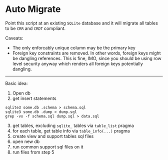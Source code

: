 # Auto Migrate

Point this script at an existing `SQLite` database and it will migrate all tables to be `CRR` and `CRDT` compliant.

Caveats:
- The only enforcably unique column may be the primary key
- Foreign key constraints are removed. In other words, foreign keys might be dangling references. This is fine, IMO, since you should be using row level security anyway which renders all foreign keys potentially dangling.


---

Basic idea:

1. Open db
2. get insert statements
```
sqlite3 some.db .schema > schema.sql
sqlite3 some.db .dump > dump.sql
grep -vx -f schema.sql dump.sql > data.sql
```
3. get tables, excluding `sqlite_` tables via `table_list` pragma
4. for each table, get table info via `table_info(...)` pragma
5. create view and support tables sql files
6. open new db
7. run common support sql files on it
8. run files from step 5